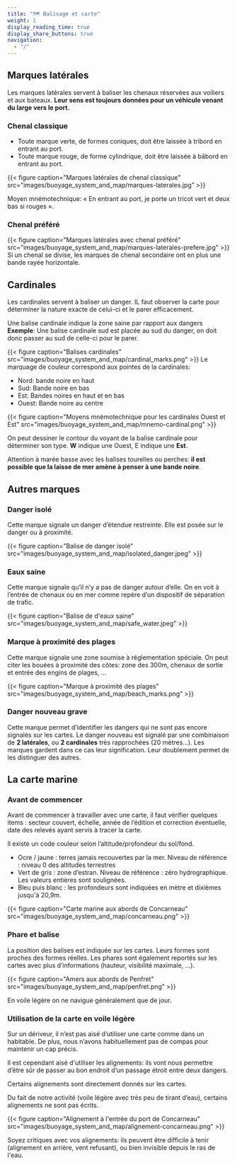 ```yaml
---
title: "🗺 Balisage et carte"
weight: 1
display_reading_time: true
display_share_buttons: true
navigation:
  - "/"
---
```

## Marques latérales
Les marques latérales servent à baliser les chenaux réservées aux voiliers et aux bateaux. **Leur sens est toujours données pour un véhicule venant du large vers le port.**

### Chenal classique

* Toute marque verte, de formes coniques, doit être laissée à tribord en entrant au port.
* Toute marque rouge, de forme cylindrique, doit être laissée à bâbord en entrant au port.

{{< figure caption="Marques latérales de chenal classique" src="images/buoyage_system_and_map/marques-laterales.jpg" >}}

Moyen mnémotechnique: « En entrant au port, je porte un tricot vert et deux bas si rouges ».

### Chenal préféré
{{< figure caption="Marques latérales avec chenal préféré" src="images/buoyage_system_and_map/marques-laterales-prefere.jpg" >}}
Si un chenal se divise, les marques de chenal secondaire ont en plus une bande rayée horizontale.

## Cardinales

Les cardinales servent à baliser un danger. IL faut observer la carte pour déterminer la nature exacte de celui-ci et le parer efficacement.

Une balise cardinale indique la zone saine par rapport aux dangers
**Exemple**: Une balise cardinale sud est placée au sud du danger, on doit donc passer au sud de celle-ci pour le parer.

{{< figure caption="Balises cardinales" src="images/buoyage_system_and_map/cardinal_marks.png" >}}
Le marquage de couleur correspond aux pointes de la cardinales:

* Nord: bande noire en haut
* Sud: Bande noire en bas
* Est: Bandes noires en haut et en bas
* Ouest: Bande noire au centre

{{< figure caption="Moyens mnémotechnique pour les cardinales Ouest et Est" src="images/buoyage_system_and_map/mnemo-cardinal.png" >}}

On peut dessiner le contour du voyant de la balise cardinale pour déterminer son type. **W** indique une Ouest, E indique une **Est**.

Attention à marée basse avec les balises tourelles ou perches: **il est possible que la laisse de mer amène à penser à une bande noire**.

## Autres marques
### Danger isolé
Cette marque signale un danger d’étendue restreinte. Elle est posée sur le danger ou à proximité.

{{< figure caption="Balise de danger isolé" src="images/buoyage_system_and_map/isolated_danger.jpeg" >}}

### Eaux saine
Cette marque signale qu’il n’y a pas de danger autour d’elle. On en voit à l’entrée de chenaux ou en mer comme repère d’un dispositif de séparation de trafic.

{{< figure caption="Balise de d'eaux saine" src="images/buoyage_system_and_map/safe_water.jpeg" >}}

### Marque à proximité des plages
Cette marque signale une zone soumise à réglementation spéciale. On peut citer les bouées à proximité des côtes: zone des 300m, chenaux de sortie et entrée des engins de plages, ...

{{< figure caption="Marque à proximité des plages" src="images/buoyage_system_and_map/beach_marks.png" >}}

### Danger nouveau grave
Cette marque permet d’identifier les dangers qui ne sont pas encore signalés sur les cartes.
Le danger nouveau est signalé par une combinaison de **2 latérales**, ou **2 cardinales** très rapprochées (20 mètres...).
Les marques gardent dans ce cas leur signification. Leur doublement permet de les distinguer des autres.

## La carte marine

### Avant de commencer

Avant de commencer à travailler avec une carte, il faut vérifier quelques items : secteur couvert, échelle, année de l’édition et correction éventuelle, date des relevés ayant servis à tracer la carte.

Il existe un code couleur selon l’altitude/profondeur du sol/fond.

* Ocre / jaune : terres jamais recouvertes par la mer. Niveau de référence : niveau 0 des altitudes terrestres
* Vert de gris : zone d’estran. Niveau de référence : zéro hydrographique. Les valeurs entières sont soulignées.
* Bleu puis blanc : les profondeurs sont indiquées en mètre et dixièmes jusqu'à 20,9m.

{{< figure caption="Carte marine aux abords de Concarneau" src="images/buoyage_system_and_map/concarneau.png" >}}

### Phare et balise

La position des balises est indiquée sur les cartes. Leurs formes sont proches des formes réelles. Les phares sont également reportés sur les cartes avec plus d’informations (hauteur, visibilité maximale, ...).

{{< figure caption="Amers aux abords de Penfret" src="images/buoyage_system_and_map/penfret.png" >}}

En voile légère on ne navigue généralement que de jour.

### Utilisation de la carte en voile légère
Sur un dériveur, il n’est pas aisé d’utiliser une carte comme dans un habitable. De plus, nous n’avons habituellement pas de compas pour maintenir un cap précis.

Il est cependant aisé d'utiliser les alignements: ils vont nous permettre d’être sûr de passer au bon endroit d’un passage étroit entre deux dangers.

Certains alignements sont directement donnés sur les cartes.

Du fait de notre activité (voile légère avec très peu de tirant d’eau), certains alignements ne sont pas écrits.

{{< figure caption="Alignement à l'entrée du port de Concarneau" src="images/buoyage_system_and_map/alignement-concarneau.png" >}}

Soyez critiques avec vos alignements: ils peuvent être difficile à tenir (alignement en arrière, vent refusant), ou bien invisible depuis le ras de l'eau.
